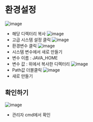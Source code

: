# 환경설정
![image](https://user-images.githubusercontent.com/79209568/113699549-ae089100-9710-11eb-9f57-fba8a0093fc8.png)
* 해당 디렉터리 복사
![image](https://user-images.githubusercontent.com/79209568/113699638-d0021380-9710-11eb-8dda-f02a16d25c10.png)
* 고급 시스템 설정 클릭
![image](https://user-images.githubusercontent.com/79209568/113699707-e4461080-9710-11eb-8856-a5c3d9bfea34.png)
* 환경변수 클릭
![image](https://user-images.githubusercontent.com/79209568/113699740-ee680f00-9710-11eb-91d7-5843f7f6c837.png)
* 시스템 변수에서 새로 만들기
* 변수 이름 : JAVA_HOME
* 변수 값 : 위에서 복사한 디렉터리
![image](https://user-images.githubusercontent.com/79209568/113699819-0a6bb080-9711-11eb-91d1-3a10cb98b84a.png)
* Path값 더블클릭
![image](https://user-images.githubusercontent.com/79209568/113699861-148daf00-9711-11eb-85cd-8da256986075.png)
* 새로 만들기
## 확인하기
![image](https://user-images.githubusercontent.com/79209568/113699932-2a9b6f80-9711-11eb-80ea-47568bb79790.png)
* 관리자 cmd에서 확인

